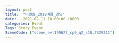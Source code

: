 ```yaml
---
layout: post
title:  "이벤트_2019여름_엔딩"
date:   2021-02-11 10:00:00 +0000
categories: Event
Tags: Story Event
SceneCode: ["scene_evt190627_cp0_q2_s10,7429311"]
---
```

